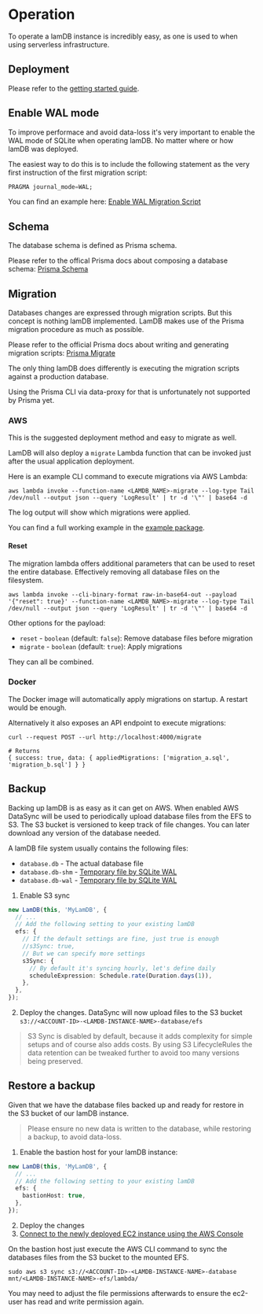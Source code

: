 # Operation

To operate a lamDB instance is incredibly easy, as one is used to when using serverless infrastructure.

## Deployment

Please refer to the [getting started guide](getting-started.md).

## Enable WAL mode

To improve performace and avoid data-loss it's very important to enable the WAL mode of SQLite when operating lamDB. No matter where or how lamDB was deployed.

The easiest way to do this is to include the following statement as the very first instruction of the first migration script:

```sql
PRAGMA journal_mode=WAL;
```

You can find an example here: [Enable WAL Migration Script](../packages/example/prisma/migrations/20221022090016_configure_wal/migration.sql)

## Schema

The database schema is defined as Prisma schema.

Please refer to the offical Prisma docs about composing a database schema: [Prisma Schema](https://www.prisma.io/docs/concepts/components/prisma-schema)

## Migration

Databases changes are expressed through migration scripts. But this concept is nothing lamDB implemented. LamDB makes use of the Prisma migration procedure as much as possible.

Please refer to the official Prisma docs about writing and generating migration scripts: [Prisma Migrate](https://www.prisma.io/docs/concepts/components/prisma-migrate)

The only thing lamDB does differently is executing the migration scripts against a production database.

Using the Prisma CLI via data-proxy for that is unfortunately not supported by Prisma yet.

### AWS

This is the suggested deployment method and easy to migrate as well.

LamDB will also deploy a `migrate` Lambda function that can be invoked just after the usual application deployment.

Here is an example CLI command to execute migrations via AWS Lambda:

```shell
aws lambda invoke --function-name <LAMDB_NAME>-migrate --log-type Tail /dev/null --output json --query 'LogResult' | tr -d '\"' | base64 -d
```

The log output will show which migrations were applied.

You can find a full working example in the [example package](../packages/example).

#### Reset

The migration lambda offers additional parameters that can be used to reset the entire database. Effectively removing all database files on the filesystem.

```shell
aws lambda invoke --cli-binary-format raw-in-base64-out --payload '{"reset": true}' --function-name <LAMDB_NAME>-migrate --log-type Tail /dev/null --output json --query 'LogResult' | tr -d '\"' | base64 -d
```

Other options for the payload:

- `reset` - `boolean` (default: `false`): Remove database files before migration
- `migrate` - `boolean` (default: `true`): Apply migrations

They can all be combined.

### Docker

The Docker image will automatically apply migrations on startup. A restart would be enough.

Alternatively it also exposes an API endpoint to execute migrations:

```shell
curl --request POST --url http://localhost:4000/migrate

# Returns
{ success: true, data: { appliedMigrations: ['migration_a.sql', 'migration_b.sql'] } }
```

## Backup

Backing up lamDB is as easy as it can get on AWS. When enabled AWS DataSync will be used to periodically upload database files from the EFS to S3. The S3 bucket is versioned to keep track of file changes. You can later download any version of the database needed.

A lamDB file system usually contains the following files:

- `database.db` - The actual database file
- `database.db-shm` - [Temporary file by SQLite WAL](https://www.sqlite.org/tempfiles.html)
- `database.db-wal` - [Temporary file by SQLite WAL](https://www.sqlite.org/tempfiles.html)

1. Enable S3 sync

```typescript
new LamDB(this, 'MyLamDB', {
  // ...
  // Add the following setting to your existing lamDB
  efs: {
    // If the default settings are fine, just true is enough
    //s3Sync: true,
    // But we can specify more settings
    s3Sync: {
      // By default it's syncing hourly, let's define daily
      scheduleExpression: Schedule.rate(Duration.days(1)),
    },
  },
});
```

2. Deploy the changes. DataSync will now upload files to the S3 bucket `s3://<ACCOUNT-ID>-<LAMDB-INSTANCE-NAME>-database/efs`

> S3 Sync is disabled by default, because it adds complexity for simple setups and of course also adds costs.
> By using S3 LifecycleRules the data retention can be tweaked further to avoid too many versions being preserved.

## Restore a backup

Given that we have the database files backed up and ready for restore in the S3 bucket of our lamDB instance.

> Please ensure no new data is written to the database, while restoring a backup, to avoid data-loss.

1. Enable the bastion host for your lamDB instance:

```typescript
new LamDB(this, 'MyLamDB', {
  // ...
  // Add the following setting to your existing lamDB
  efs: {
    bastionHost: true,
  },
});
```

2. Deploy the changes
3. [Connect to the newly deployed EC2 instance using the AWS Console](https://docs.aws.amazon.com/AWSEC2/latest/UserGuide/session-manager.html)

On the bastion host just execute the AWS CLI command to sync the databases files from the S3 bucket to the mounted EFS.

```shell
sudo aws s3 sync s3://<ACCOUNT-ID>-<LAMDB-INSTANCE-NAME>-database mnt/<LAMDB-INSTANCE-NAME>-efs/lambda/
```

You may need to adjust the file permissions afterwards to ensure the ec2-user has read and write permission again.
